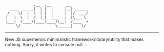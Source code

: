 ```
             .__  .__       __        
  ____  __ __|  | |  |     |__| ______
 /    \|  |  \  | |  |     |  |/  ___/
|   |  \  |  /  |_|  |__   |  |\___ \ 
|___|  /____/|____/____/\__|  /____  >
     \/                \______|    \/ 
```

---
New JS superheroic minimalistic framework/library/utility that makes nothing. Sorry, it writes to console null ...
